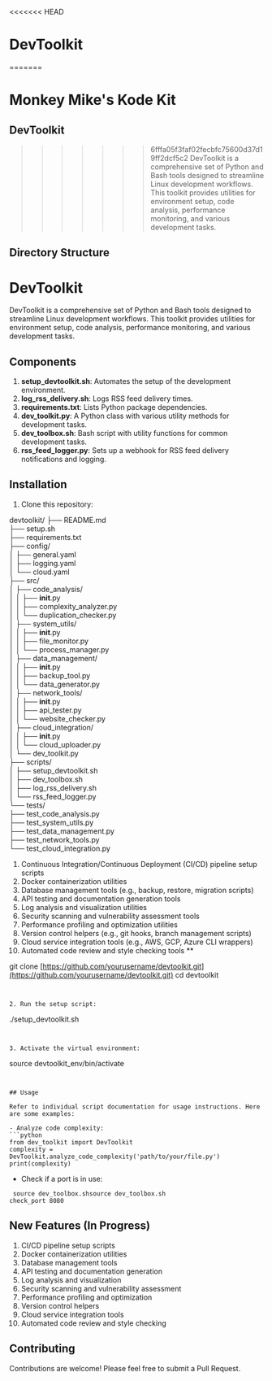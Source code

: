 <<<<<<< HEAD
# DevToolkit
=======
# Monkey Mike's Kode Kit

## DevToolkit

>>>>>>> 6fffa05f3faf02fecbfc75600d37d19ff2dcf5c2
DevToolkit is a comprehensive set of Python and Bash tools designed to streamline Linux development workflows. This toolkit provides utilities for environment setup, code analysis, performance monitoring, and various development tasks.
## Directory Structure

# DevToolkit
DevToolkit is a comprehensive set of Python and Bash tools designed to streamline Linux development workflows. This toolkit provides utilities for environment setup, code analysis, performance monitoring, and various development tasks.

## Components
1. **setup_devtoolkit.sh**: Automates the setup of the development environment.
2. **log_rss_delivery.sh**: Logs RSS feed delivery times.
3. **requirements.txt**: Lists Python package dependencies.
4. **dev_toolkit.py**: A Python class with various utility methods for development tasks.
5. **dev_toolbox.sh**: Bash script with utility functions for common development tasks.
6. **rss_feed_logger.py**: Sets up a webhook for RSS feed delivery notifications and logging.

## Installation
1. Clone this repository:

devtoolkit/
├── README.md    
├── setup.sh    
├── requirements.txt    
├── config/    
│   ├── general.yaml    
│   ├── logging.yaml    
│   └── cloud.yaml    
├── src/    
│   ├── code_analysis/    
│   │   ├── __init__.py    
│   │   ├── complexity_analyzer.py    
│   │   └── duplication_checker.py    
│   ├── system_utils/    
│   │   ├── __init__.py    
│   │   ├── file_monitor.py    
│   │   └── process_manager.py    
│   ├── data_management/    
│   │   ├── __init__.py    
│   │   ├── backup_tool.py    
│   │   └── data_generator.py    
│   ├── network_tools/    
│   │   ├── __init__.py    
│   │   ├── api_tester.py    
│   │   └── website_checker.py    
│   ├── cloud_integration/    
│   │   ├── __init__.py    
│   │   └── cloud_uploader.py    
│   └── dev_toolkit.py    
├── scripts/    
│   ├── setup_devtoolkit.sh    
│   ├── dev_toolbox.sh    
│   ├── log_rss_delivery.sh    
│   └── rss_feed_logger.py    
└── tests/    
    ├── test_code_analysis.py    
    ├── test_system_utils.py    
    ├── test_data_management.py    
    ├── test_network_tools.py    
    └── test_cloud_integration.py  

1. Continuous Integration/Continuous Deployment (CI/CD) pipeline setup scripts
2. Docker containerization utilities
3. Database management tools (e.g., backup, restore, migration scripts)
4. API testing and documentation generation tools
5. Log analysis and visualization utilities
5. Security scanning and vulnerability assessment tools
7. Performance profiling and optimization utilities
8. Version control helpers (e.g., git hooks, branch management scripts)
9. Cloud service integration tools (e.g., AWS, GCP, Azure CLI wrappers)
10. Automated code review and style checking tools
**  


git clone [https://github.com/yourusername/devtoolkit.git](https://github.com/yourusername/devtoolkit.git)
cd devtoolkit

```plaintext
 

2. Run the setup script:

```

./setup_devtoolkit.sh

```plaintext
 

3. Activate the virtual environment:

```

source devtoolkit_env/bin/activate

```plaintext
 

## Usage

Refer to individual script documentation for usage instructions. Here are some examples:

- Analyze code complexity:
```python
from dev_toolkit import DevToolkit
complexity = DevToolkit.analyze_code_complexity('path/to/your/file.py')
print(complexity)

```

- Check if a port is in use:

```shellscript
 source dev_toolbox.shsource dev_toolbox.sh
check_port 8080

```

## New Features (In Progress)

1. CI/CD pipeline setup scripts
2. Docker containerization utilities
3. Database management tools
4. API testing and documentation generation
5. Log analysis and visualization
6. Security scanning and vulnerability assessment
7. Performance profiling and optimization
8. Version control helpers
9. Cloud service integration tools
10. Automated code review and style checking


## Contributing

Contributions are welcome! Please feel free to submit a Pull Request.
